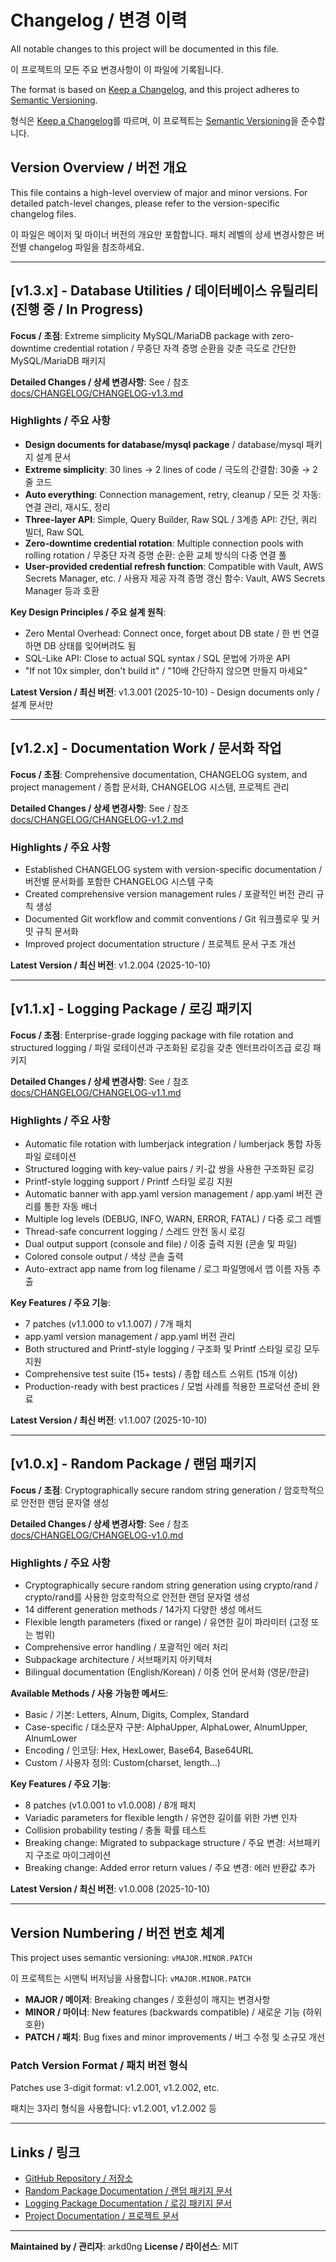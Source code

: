 # Changelog / 변경 이력

All notable changes to this project will be documented in this file.

이 프로젝트의 모든 주요 변경사항이 이 파일에 기록됩니다.

The format is based on [Keep a Changelog](https://keepachangelog.com/en/1.0.0/),
and this project adheres to [Semantic Versioning](https://semver.org/spec/v2.0.0.html).

형식은 [Keep a Changelog](https://keepachangelog.com/en/1.0.0/)를 따르며,
이 프로젝트는 [Semantic Versioning](https://semver.org/spec/v2.0.0.html)을 준수합니다.

## Version Overview / 버전 개요

This file contains a high-level overview of major and minor versions. For detailed patch-level changes, please refer to the version-specific changelog files.

이 파일은 메이저 및 마이너 버전의 개요만 포함합니다. 패치 레벨의 상세 변경사항은 버전별 changelog 파일을 참조하세요.

---

## [v1.3.x] - Database Utilities / 데이터베이스 유틸리티 (진행 중 / In Progress)

**Focus / 초점**: Extreme simplicity MySQL/MariaDB package with zero-downtime credential rotation / 무중단 자격 증명 순환을 갖춘 극도로 간단한 MySQL/MariaDB 패키지

**Detailed Changes / 상세 변경사항**: See / 참조 [docs/CHANGELOG/CHANGELOG-v1.3.md](docs/CHANGELOG/CHANGELOG-v1.3.md)

### Highlights / 주요 사항
- **Design documents for database/mysql package** / database/mysql 패키지 설계 문서
- **Extreme simplicity**: 30 lines → 2 lines of code / 극도의 간결함: 30줄 → 2줄 코드
- **Auto everything**: Connection management, retry, cleanup / 모든 것 자동: 연결 관리, 재시도, 정리
- **Three-layer API**: Simple, Query Builder, Raw SQL / 3계층 API: 간단, 쿼리 빌더, Raw SQL
- **Zero-downtime credential rotation**: Multiple connection pools with rolling rotation / 무중단 자격 증명 순환: 순환 교체 방식의 다중 연결 풀
- **User-provided credential refresh function**: Compatible with Vault, AWS Secrets Manager, etc. / 사용자 제공 자격 증명 갱신 함수: Vault, AWS Secrets Manager 등과 호환

**Key Design Principles / 주요 설계 원칙**:
- Zero Mental Overhead: Connect once, forget about DB state / 한 번 연결하면 DB 상태를 잊어버려도 됨
- SQL-Like API: Close to actual SQL syntax / SQL 문법에 가까운 API
- "If not 10x simpler, don't build it" / "10배 간단하지 않으면 만들지 마세요"

**Latest Version / 최신 버전**: v1.3.001 (2025-10-10) - Design documents only / 설계 문서만

---

## [v1.2.x] - Documentation Work / 문서화 작업

**Focus / 초점**: Comprehensive documentation, CHANGELOG system, and project management / 종합 문서화, CHANGELOG 시스템, 프로젝트 관리

**Detailed Changes / 상세 변경사항**: See / 참조 [docs/CHANGELOG/CHANGELOG-v1.2.md](docs/CHANGELOG/CHANGELOG-v1.2.md)

### Highlights / 주요 사항
- Established CHANGELOG system with version-specific documentation / 버전별 문서화를 포함한 CHANGELOG 시스템 구축
- Created comprehensive version management rules / 포괄적인 버전 관리 규칙 생성
- Documented Git workflow and commit conventions / Git 워크플로우 및 커밋 규칙 문서화
- Improved project documentation structure / 프로젝트 문서 구조 개선

**Latest Version / 최신 버전**: v1.2.004 (2025-10-10)

---

## [v1.1.x] - Logging Package / 로깅 패키지

**Focus / 초점**: Enterprise-grade logging package with file rotation and structured logging / 파일 로테이션과 구조화된 로깅을 갖춘 엔터프라이즈급 로깅 패키지

**Detailed Changes / 상세 변경사항**: See / 참조 [docs/CHANGELOG/CHANGELOG-v1.1.md](docs/CHANGELOG/CHANGELOG-v1.1.md)

### Highlights / 주요 사항
- Automatic file rotation with lumberjack integration / lumberjack 통합 자동 파일 로테이션
- Structured logging with key-value pairs / 키-값 쌍을 사용한 구조화된 로깅
- Printf-style logging support / Printf 스타일 로깅 지원
- Automatic banner with app.yaml version management / app.yaml 버전 관리를 통한 자동 배너
- Multiple log levels (DEBUG, INFO, WARN, ERROR, FATAL) / 다중 로그 레벨
- Thread-safe concurrent logging / 스레드 안전 동시 로깅
- Dual output support (console and file) / 이중 출력 지원 (콘솔 및 파일)
- Colored console output / 색상 콘솔 출력
- Auto-extract app name from log filename / 로그 파일명에서 앱 이름 자동 추출

**Key Features / 주요 기능**:
- 7 patches (v1.1.000 to v1.1.007) / 7개 패치
- app.yaml version management / app.yaml 버전 관리
- Both structured and Printf-style logging / 구조화 및 Printf 스타일 로깅 모두 지원
- Comprehensive test suite (15+ tests) / 종합 테스트 스위트 (15개 이상)
- Production-ready with best practices / 모범 사례를 적용한 프로덕션 준비 완료

**Latest Version / 최신 버전**: v1.1.007 (2025-10-10)

---

## [v1.0.x] - Random Package / 랜덤 패키지

**Focus / 초점**: Cryptographically secure random string generation / 암호학적으로 안전한 랜덤 문자열 생성

**Detailed Changes / 상세 변경사항**: See / 참조 [docs/CHANGELOG/CHANGELOG-v1.0.md](docs/CHANGELOG/CHANGELOG-v1.0.md)

### Highlights / 주요 사항
- Cryptographically secure random string generation using crypto/rand / crypto/rand를 사용한 암호학적으로 안전한 랜덤 문자열 생성
- 14 different generation methods / 14가지 다양한 생성 메서드
- Flexible length parameters (fixed or range) / 유연한 길이 파라미터 (고정 또는 범위)
- Comprehensive error handling / 포괄적인 에러 처리
- Subpackage architecture / 서브패키지 아키텍처
- Bilingual documentation (English/Korean) / 이중 언어 문서화 (영문/한글)

**Available Methods / 사용 가능한 메서드**:
- Basic / 기본: Letters, Alnum, Digits, Complex, Standard
- Case-specific / 대소문자 구분: AlphaUpper, AlphaLower, AlnumUpper, AlnumLower
- Encoding / 인코딩: Hex, HexLower, Base64, Base64URL
- Custom / 사용자 정의: Custom(charset, length...)

**Key Features / 주요 기능**:
- 8 patches (v1.0.001 to v1.0.008) / 8개 패치
- Variadic parameters for flexible length / 유연한 길이를 위한 가변 인자
- Collision probability testing / 충돌 확률 테스트
- Breaking change: Migrated to subpackage structure / 주요 변경: 서브패키지 구조로 마이그레이션
- Breaking change: Added error return values / 주요 변경: 에러 반환값 추가

**Latest Version / 최신 버전**: v1.0.008 (2025-10-10)

---

## Version Numbering / 버전 번호 체계

This project uses semantic versioning: `vMAJOR.MINOR.PATCH`

이 프로젝트는 시맨틱 버저닝을 사용합니다: `vMAJOR.MINOR.PATCH`

- **MAJOR / 메이저**: Breaking changes / 호환성이 깨지는 변경사항
- **MINOR / 마이너**: New features (backwards compatible) / 새로운 기능 (하위 호환)
- **PATCH / 패치**: Bug fixes and minor improvements / 버그 수정 및 소규모 개선

### Patch Version Format / 패치 버전 형식
Patches use 3-digit format: v1.2.001, v1.2.002, etc.

패치는 3자리 형식을 사용합니다: v1.2.001, v1.2.002 등

---

## Links / 링크

- [GitHub Repository / 저장소](https://github.com/arkd0ng/go-utils)
- [Random Package Documentation / 랜덤 패키지 문서](random/README.md)
- [Logging Package Documentation / 로깅 패키지 문서](logging/README.md)
- [Project Documentation / 프로젝트 문서](CLAUDE.md)

---

**Maintained by / 관리자**: arkd0ng
**License / 라이선스**: MIT
